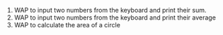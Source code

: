 1. WAP to input two numbers from the keyboard and print their sum.
2. WAP to input two numbers from the keyboard and print their average
3. WAP to calculate the area of a circle